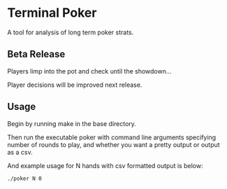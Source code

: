 
Terminal Poker
==============

A tool for analysis of long term poker strats.

## Beta Release

Players limp into the pot and check until the showdown...

Player decisions will be improved next release.

## Usage

Begin by running make in the base directory.

Then run the executable poker with command line arguments specifying number of rounds to play, and whether you want a pretty output or output as a csv.

And example usage for N hands with csv formatted output is below:

    ./poker N 0

